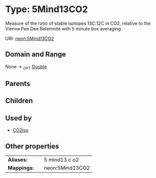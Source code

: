 
# Type: 5Mind13CO2


Measure of the ratio of stable isotopes 13C:12C in CO2, relative to the Vienna Pee Dee Belemnite with 5 minute box averaging

URI: [neon:5Mind13CO2](https://data.neonscience.org/5Mind13CO2)


## Domain and Range

None ->  <sub>OPT</sub> [Double](types/Double.md)

## Parents


## Children


## Used by

 * [CO2Iso](CO2Iso.md)

## Other properties

|  |  |  |
| --- | --- | --- |
| **Aliases:** | | 5 mind13 c o2 |
| **Mappings:** | | neon:5Mind13CO2 |

